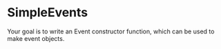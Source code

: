 # SimpleEvents
Your goal is to write an Event constructor function, which can be used to make event objects.
